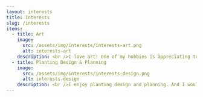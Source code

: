 ```yaml
---
layout: interests
title: Interests
slug: /interests
items:
  - title: Art
    image:
      src: /assets/img/interests/interests-art.png
      alt: interests-art
    description: <br />I love art! One of my hobbies is appreciating traditional artworks and collecting beautiful pictures no matter paintings or photos. I do some painting too, and I dabble in making animation recently. I always put my works on [Bilibili](https://space.bilibili.com/659367/video).<br />
  - title: Planting Design & Planning
    image:
      src: /assets/img/interests/interests-design.png
      alt: interests-design
    description: <br />I enjoy planting design and planning. And I would like to make my design and planning more scientific.<br />
---
```



<br />
<br />
